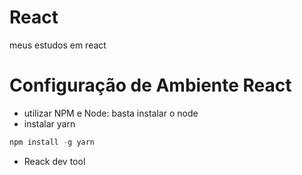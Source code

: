# React
meus estudos em react

# ****Configuração de Ambiente React****

- utilizar NPM e Node: basta instalar o node
- instalar yarn

```jsx
npm install -g yarn
```

- Reack dev tool
